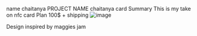 name	chaitanya
PROJECT NAME chaitanya card
Summary
This is  my take on nfc card
Plan
100$ + shipping
![image](https://github.com/chaitanya44444/OnBoard/assets/93338022/94aab85a-1766-49c7-a4ae-a926b67f3ba7)


Design
inspired by maggies jam
